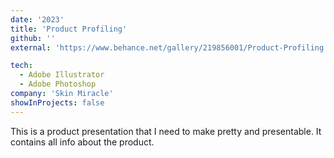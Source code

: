 ```yaml
---
date: '2023'
title: 'Product Profiling'
github: ''
external: 'https://www.behance.net/gallery/219856001/Product-Profiling'

tech:
  - Adobe Illustrator
  - Adobe Photoshop
company: 'Skin Miracle'
showInProjects: false
---
```


This is a product presentation that I need to make pretty and presentable. It contains all info about the product.
